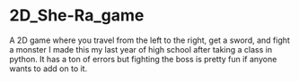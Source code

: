 # 2D_She-Ra_game
A 2D game where you travel from the left to the right, get a sword, and fight a monster
I made this my last year of high school after taking a class in python.  It has a ton of errors but fighting the boss is pretty fun if anyone wants to add on to it.
